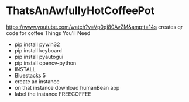 # ThatsAnAwfullyHotCoffeePot
https://www.youtube.com/watch?v=Vp0qi80AvZM&amp;t=14s
creates qr code for coffee
Things You'll Need
- pip install pywin32
- pip install keyboard
- pip install pyautogui
- pip install opencv-python
- INSTALL
- Bluestacks 5
- create an instance
- on that instance download humanBean app
- label the instance FREECOFFEE







